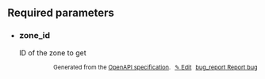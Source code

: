<!--- This is a generated file, do not edit! -->
<!--- [START woosmap_http_parameters_zoneszone_id] -->
<h2 id="required-parameters">Required parameters</h2>

-   <h3 class="parameter-name" id="zone_id">zone_id</h3>

    ID of the zone to get

<!---->




<p style="text-align: right; font-size: smaller;">Generated from the <a data-label="openapi-github" href="https://github.com/woosmap/openapi-specification" title="Woosmap OpenAPI Specification" class="external">OpenAPI specification</a>.
<a data-label="openapi-github-woosmap-http-parameters-zoneszone-id" data-action="edit" style="margin-left: 5px;" href="https://github.com/woosmap/openapi-specification/tree/main/specification/parameters" title="Edit on GitHub">✎ Edit</a>
<a data-label="openapi-github-woosmap-http-parameters-zoneszone-id" data-action="bug" style="margin-left: 5px;" href="https://github.com/woosmap/openapi-specification/issues/new?assignees=&labels=type%3A+bug%2C+triage+me&template=bug_report.md&title=[parameters] Bug - /zones/{zone_id}" title="File bug for parameters on GitHub"><span class="material-icons">bug_report</span> Report bug</a>
</p>

<!--- [END woosmap_http_parameters_zoneszone_id] -->